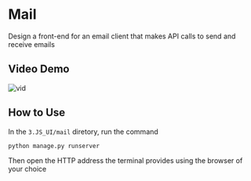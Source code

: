 # Mail

Design a front-end for an email client that makes API calls to send and receive emails

## Video Demo

![vid](https://youtu.be/G4KMczsLtAU)

## How to Use

In the `3.JS_UI/mail` diretory, run the command

`python manage.py runserver`

Then open the HTTP address the terminal provides using the browser of your choice
